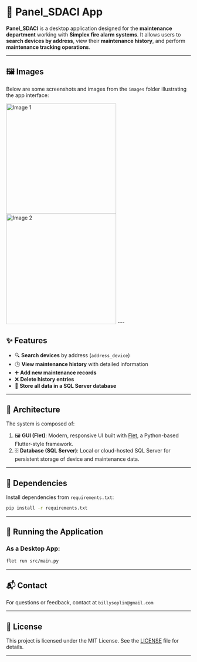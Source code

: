 # 🔧 Panel_SDACI App

**Panel_SDACI** is a desktop application designed for the **maintenance department** working with **Simplex fire alarm systems**. It allows users to **search devices by address**, view their **maintenance history**, and perform **maintenance tracking operations**.

---

## 🖼️ Images

Below are some screenshots and images from the `images` folder illustrating the app interface:

<img src="images/image1.png" alt="Image 1" width="300"/>
<img src="images/image2.png" alt="Image 2" width="300"/>
---

## ✨ Features

- 🔍 **Search devices** by address (`address_device`)
- 🕒 **View maintenance history** with detailed information
- ➕ **Add new maintenance records**
- ❌ **Delete history entries**
- 💾 **Store all data in a SQL Server database**

---

## 🧱 Architecture

The system is composed of:

1. 🖼️ **GUI (Flet)**: Modern, responsive UI built with [Flet](https://flet.dev), a Python-based Flutter-style framework.
2. 🗄️ **Database (SQL Server)**: Local or cloud-hosted SQL Server for persistent storage of device and maintenance data.

---

## 🐍 Dependencies

Install dependencies from `requirements.txt`:

```bash
pip install -r requirements.txt
```
---

## 🚀 Running the Application

### As a Desktop App:

```bash
flet run src/main.py
```

---

## 📬 Contact

For questions or feedback, contact at `billysoplin@gmail.com`

---

## 📄 License

This project is licensed under the MIT License. See the [LICENSE](LICENSE) file for details.

---


